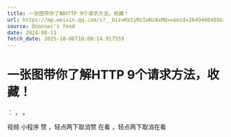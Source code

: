 ```yaml
---
title: 一张图带你了解HTTP 9个请求方法，收藏！
url: https://mp.weixin.qq.com/s?__biz=MzIyMzIwNzAxMQ==&mid=2649460489&idx=1&sn=ed7f6163766a463dc56d50abc78c8b74
source: Doonsec's feed
date: 2024-08-11
fetch_date: 2025-10-06T18:00:14.917559
---
```


# 一张图带你了解HTTP 9个请求方法，收藏！

：
，
。

视频
小程序
赞
，轻点两下取消赞
在看
，轻点两下取消在看